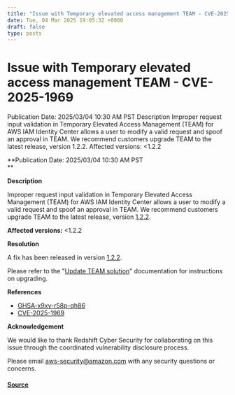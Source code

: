 ```yaml
---
title: "Issue with Temporary elevated access management TEAM - CVE-2025-1969"
date: Tue, 04 Mar 2025 19:05:32 +0000
draft: false
type: posts
---
```

# Issue with Temporary elevated access management TEAM - CVE-2025-1969





Publication Date:&nbsp;2025/03/04 10:30 AM PST Description Improper&nbsp;request input validation in Temporary Elevated Access Management (TEAM) for AWS IAM Identity Center allows a user to modify a valid request and spoof an approval in TEAM. We recommend customers upgrade TEAM to the latest release, version 1.2.2. Affected versions: &lt;1.2.2 

**Publication Date: 2025/03/04 10:30 AM PST  
**

**Description**

Improper request input validation in Temporary Elevated Access Management (TEAM) for AWS IAM Identity Center allows a user to modify a valid request and spoof an approval in TEAM. We recommend customers upgrade TEAM to the latest release, version [1.2.2](https://github.com/aws-samples/iam-identity-center-team/releases/tag/v1.2.2).

**Affected versions:** <1.2.2  

**Resolution**

A fix has been released in version [1.2.2](https://github.com/aws-samples/iam-identity-center-team/releases/tag/v1.2.2).

Please refer to the "[Update TEAM solution](https://aws-samples.github.io/iam-identity-center-team/docs/deployment/update.html#if-upgrading-to-v111-custom-domain)" documentation for instructions on upgrading.

**References**

-   [GHSA-x9xv-r58p-qh86](https://github.com/aws-samples/iam-identity-center-team/security/advisories/GHSA-x9xv-r58p-qh86)
-   [CVE-2025-1969](https://www.cve.org/CVERecord?id=CVE-2025-1969)

**Acknowledgement**

We would like to thank Redshift Cyber Security for collaborating on this issue through the coordinated vulnerability disclosure process.

Please email [aws-security@amazon.com](mailto:aws-security@amazon.com) with any security questions or concerns.

#### [Source](https://aws.amazon.com/security/security-bulletins/AWS-2025-004/)

